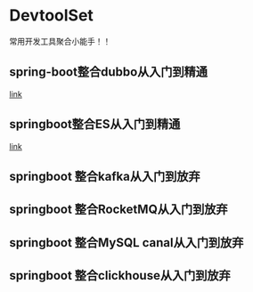 # DevtoolSet

常用开发工具聚合小能手！！

## spring-boot整合dubbo从入门到精通
[link](https://gitee.com/sbbug/dubbo-demo)

## springboot整合ES从入门到精通
[link](https://gitee.com/sbbug/springboot-elasticsearch)

## springboot 整合kafka从入门到放弃

## springboot 整合RocketMQ从入门到放弃

## springboot 整合MySQL canal从入门到放弃

## springboot 整合clickhouse从入门到放弃
